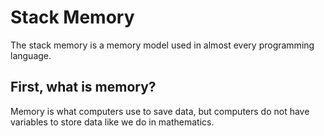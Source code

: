 # Stack Memory

The stack memory is a memory model used in almost every programming language.

## First, what is memory?

Memory is what computers use to save data, but computers do not have variables to store data like we do in mathematics.